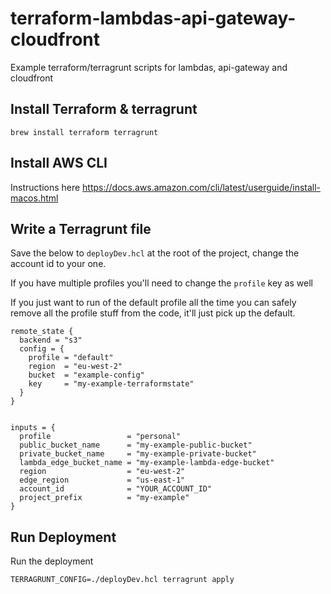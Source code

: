 # terraform-lambdas-api-gateway-cloudfront
Example terraform/terragrunt scripts for lambdas, api-gateway and cloudfront

## Install Terraform & terragrunt

```
brew install terraform terragrunt
```

## Install AWS CLI

Instructions here <https://docs.aws.amazon.com/cli/latest/userguide/install-macos.html>



## Write a Terragrunt file

Save the below to `deployDev.hcl` at the root of the project, change the account id to your one.

If you have multiple profiles you'll need to change the `profile` key as well

If you just want to run of the default profile all the time you can safely remove all the profile stuff from the code, it'll just pick up the default.

```
remote_state {
  backend = "s3"
  config = {
    profile = "default"
    region  = "eu-west-2"
    bucket  = "example-config"
    key     = "my-example-terraformstate"
  }
}


inputs = {
  profile                 = "personal"
  public_bucket_name      = "my-example-public-bucket"
  private_bucket_name     = "my-example-private-bucket"
  lambda_edge_bucket_name = "my-example-lambda-edge-bucket"
  region                  = "eu-west-2"
  edge_region             = "us-east-1"
  account_id              = "YOUR_ACCOUNT_ID"
  project_prefix          = "my-example"
}

```

## Run Deployment

Run the deployment

```
TERRAGRUNT_CONFIG=./deployDev.hcl terragrunt apply
```